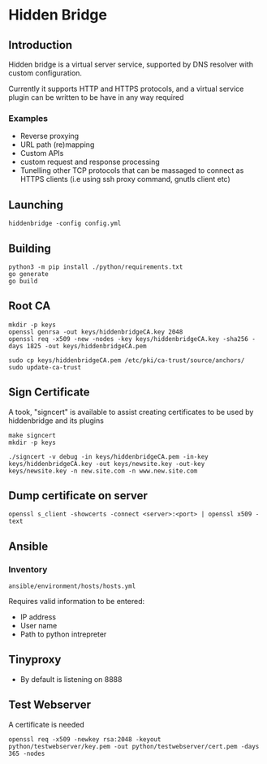 # Hidden Bridge
## Introduction
Hidden bridge is a virtual server service, supported by DNS resolver with custom configuration.

Currently it supports HTTP and HTTPS protocols, and a virtual service plugin can be written to be have in any way required

### Examples
* Reverse proxying
* URL path (re)mapping
* Custom APIs
* custom request and response processing
* Tunelling other TCP protocols that can be massaged to connect as HTTPS clients (i.e using ssh proxy command, gnutls client etc)

## Launching
```
hiddenbridge -config config.yml
```

## Building
```
python3 -m pip install ./python/requirements.txt
go generate
go build
```

## Root CA
```
mkdir -p keys
openssl genrsa -out keys/hiddenbridgeCA.key 2048
openssl req -x509 -new -nodes -key keys/hiddenbridgeCA.key -sha256 -days 1825 -out keys/hiddenbridgeCA.pem
```

```
sudo cp keys/hiddenbridgeCA.pem /etc/pki/ca-trust/source/anchors/
sudo update-ca-trust
```

## Sign Certificate
A took, "signcert" is available to assist creating certificates to be used by hiddenbridge and its plugins
```
make signcert
mkdir -p keys

./signcert -v debug -in keys/hiddenbridgeCA.pem -in-key keys/hiddenbridgeCA.key -out keys/newsite.key -out-key keys/newsite.key -n new.site.com -n www.new.site.com
```

## Dump certificate on server
```
openssl s_client -showcerts -connect <server>:<port> | openssl x509 -text
```

## Ansible
### Inventory
```
ansible/environment/hosts/hosts.yml
```
Requires valid information to be entered:
* IP address
* User name
* Path to python intrepreter

## Tinyproxy
* By default is listening on 8888

## Test Webserver
A certificate is needed
```
openssl req -x509 -newkey rsa:2048 -keyout python/testwebserver/key.pem -out python/testwebserver/cert.pem -days 365 -nodes
```

